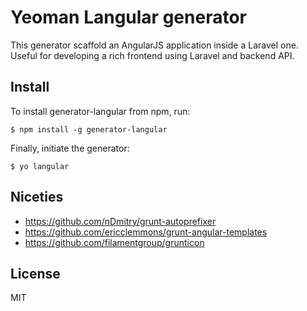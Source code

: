 # Yeoman Langular generator

This generator scaffold an AngularJS application inside a Laravel one. Useful for developing a rich frontend using Laravel and backend API.

## Install

To install generator-langular from npm, run:

```
$ npm install -g generator-langular
```

Finally, initiate the generator:

```
$ yo langular
```

## Niceties

* https://github.com/nDmitry/grunt-autoprefixer
* https://github.com/ericclemmons/grunt-angular-templates
* https://github.com/filamentgroup/grunticon

## License

MIT
